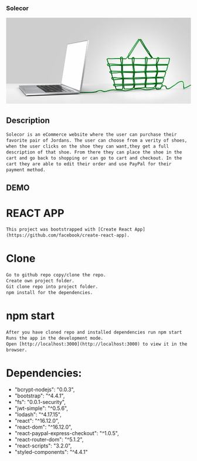 ### Solecor


![Image description](/public/img/readme.jpg)


## Description 

    Solecor is an eCommerce website where the user can purchase their favorite pair of Jordans. The user can choose from a verity of shoes, when the user clicks on the shoe they can want,they get a full description of that shoe. From there they can place the shoe in the cart and go back to shopping or can go to cart and checkout. In the cart they are able to edit their order and use PayPal for their payment method.

## DEMO


# REACT APP
    This project was bootstrapped with [Create React App](https://github.com/facebook/create-react-app).

# Clone

    Go to github repo copy/clone the repo.
    Create own project folder.
    Git clone repo into project folder.
    npm install for the dependencies.
 
# npm start
    After you have cloned repo and installed dependencies run npm start
    Runs the app in the development mode.
    Open [http://localhost:3000](http://localhost:3000) to view it in the browser.

# Dependencies: 
*   "bcrypt-nodejs": "0.0.3",
*   "bootstrap": "^4.4.1",
*   "fs": "0.0.1-security",
*   "jwt-simple": "^0.5.6",
*   "lodash": "^4.17.15",
*   "react": "^16.12.0",
*   "react-dom": "^16.12.0",
*   "react-paypal-express-checkout": "^1.0.5",
*   "react-router-dom": "^5.1.2",
*   "react-scripts": "3.2.0",
*   "styled-components": "^4.4.1"

